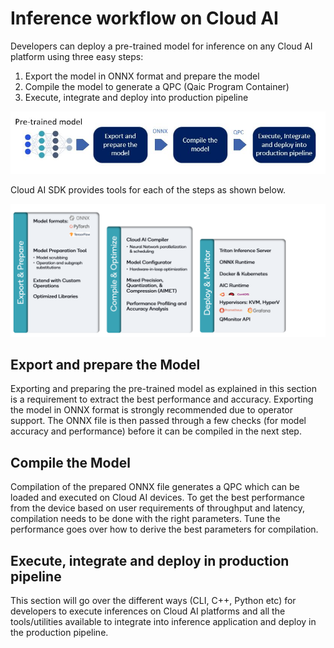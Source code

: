 # Inference workflow on Cloud AI 

Developers can deploy a pre-trained model for inference on any Cloud AI platform using three easy steps:

1. Export the model in ONNX format and prepare the model 
2. Compile the model to generate a QPC (Qaic Program Container)
3. Execute, integrate and deploy into production pipeline

![AIC Workflow](../../images/AIC_Inference_workflow.jpg)

Cloud AI SDK provides tools for each of the steps as shown below. 

![AIC Workflow Details](../../images/AIC_workflow_details.png)

## Export and prepare the Model 
Exporting and preparing the pre-trained model as explained in this section is a requirement to extract the best performance and accuracy. Exporting the model in ONNX format is strongly recommended due to operator support. The ONNX file is then passed through a few checks (for model accuracy and performance) before it can be compiled in the next step.   

## Compile the Model
Compilation of the prepared ONNX file generates a QPC which can be loaded and executed on Cloud AI devices. To get the best performance from the device based on user requirements of throughput and latency, compilation needs to be done with the right parameters. Tune the performance goes over how to derive the best parameters for compilation. 

## Execute, integrate and deploy in production pipeline
This section will go over the different ways (CLI, C++, Python etc) for developers to execute inferences on Cloud AI platforms and all the tools/utilities available to integrate into inference application and deploy in the production pipeline.  


